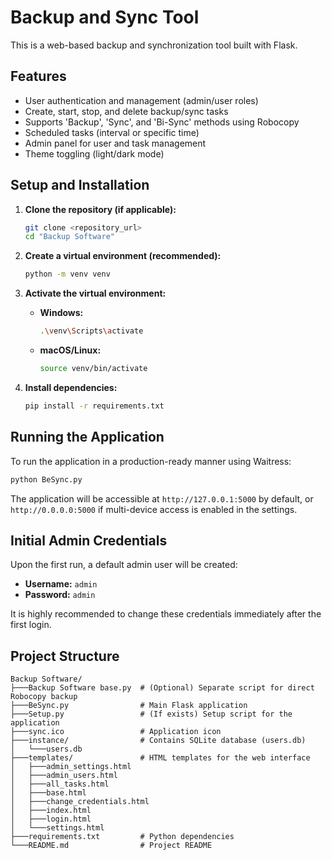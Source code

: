 # Backup and Sync Tool

This is a web-based backup and synchronization tool built with Flask.

## Features

- User authentication and management (admin/user roles)
- Create, start, stop, and delete backup/sync tasks
- Supports 'Backup', 'Sync', and 'Bi-Sync' methods using Robocopy
- Scheduled tasks (interval or specific time)
- Admin panel for user and task management
- Theme toggling (light/dark mode)

## Setup and Installation

1.  **Clone the repository (if applicable):**

    ```bash
    git clone <repository_url>
    cd "Backup Software"
    ```

2.  **Create a virtual environment (recommended):**

    ```bash
    python -m venv venv
    ```

3.  **Activate the virtual environment:**

    *   **Windows:**

        ```bash
        .\venv\Scripts\activate
        ```

    *   **macOS/Linux:**

        ```bash
        source venv/bin/activate
        ```

4.  **Install dependencies:**

    ```bash
    pip install -r requirements.txt
    ```

## Running the Application

To run the application in a production-ready manner using Waitress:

```bash
python BeSync.py
```

The application will be accessible at `http://127.0.0.1:5000` by default, or `http://0.0.0.0:5000` if multi-device access is enabled in the settings.

## Initial Admin Credentials

Upon the first run, a default admin user will be created:

-   **Username:** `admin`
-   **Password:** `admin`

It is highly recommended to change these credentials immediately after the first login.

## Project Structure

```
Backup Software/
├───Backup Software base.py  # (Optional) Separate script for direct Robocopy backup
├───BeSync.py                # Main Flask application
├───Setup.py                 # (If exists) Setup script for the application
├───sync.ico                 # Application icon
├───instance/                # Contains SQLite database (users.db)
│   └───users.db
├───templates/               # HTML templates for the web interface
│   ├───admin_settings.html
│   ├───admin_users.html
│   ├───all_tasks.html
│   ├───base.html
│   ├───change_credentials.html
│   ├───index.html
│   ├───login.html
│   └───settings.html
├───requirements.txt         # Python dependencies
└───README.md                # Project README
```